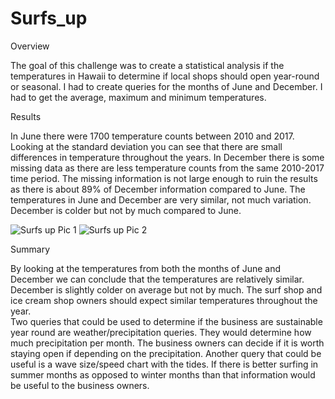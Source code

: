 # Surfs_up

Overview

The goal of this challenge was to create a statistical analysis if the temperatures in Hawaii to determine if local shops should open year-round or seasonal.  I had to create queries for the months of June and December.  I had to get the average, maximum and minimum temperatures.    

Results

In June there were 1700 temperature counts between 2010 and 2017.  Looking at the standard deviation you can see that there are small differences in temperature throughout the years.  In December there is some missing data as there are less temperature counts from the same 2010-2017 time period.  The missing information is not large enough to ruin the results as there is about 89% of December information compared to June.  The temperatures in June and December are very similar, not much variation.  December is colder but not by much compared to June.    

![Surfs up Pic  1](https://user-images.githubusercontent.com/92127589/146689597-03855c9a-2d20-41b5-9001-c517b102ff4b.PNG)
![Surfs up Pic  2](https://user-images.githubusercontent.com/92127589/146689599-1ce4886c-86a0-4e80-a9be-f3269f2035aa.PNG)


Summary

By looking at the temperatures from both the months of June and December we can conclude that the temperatures are relatively similar.  December is slightly colder on average but not by much.  The surf shop and ice cream shop owners should expect similar temperatures throughout the year.  
Two queries that could be used to determine if the business are sustainable year round are weather/precipitation queries.  They would determine how much precipitation per month.  The business owners can decide if it is worth staying open if depending on the precipitation.  Another query that could be useful is a wave size/speed chart with the tides.  If there is better surfing in summer months as opposed to winter months than that information would be useful to the business owners.        
